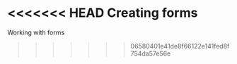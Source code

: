 <<<<<<< HEAD
Creating forms 
=======
Working with forms
>>>>>>> 06580401e41de8f66122e141fed8f754da57e56e